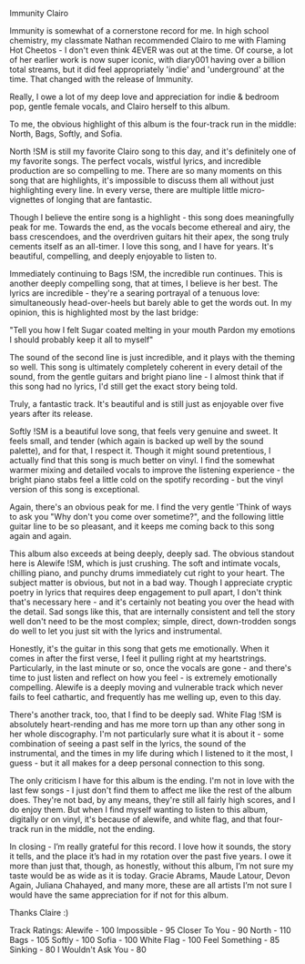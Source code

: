 Immunity
Clairo

Immunity is somewhat of a cornerstone record for me. In high school chemistry, my classmate Nathan recommended Clairo to me with Flaming Hot Cheetos - I don't even think 4EVER was out at the time. Of course, a lot of her earlier work is now super iconic, with diary001 having over a billion total streams, but it did feel appropriately 'indie' and 'underground' at the time. That changed with the release of Immunity.

Really, I owe a lot of my deep love and appreciation for indie & bedroom pop, gentle female vocals, and Clairo herself to this album.

To me, the obvious highlight of this album is the four-track run in the middle: North, Bags, Softly, and Sofia.

North !SM is still my favorite Clairo song to this day, and it's definitely one of my favorite songs. The perfect vocals, wistful lyrics, and incredible production are so compelling to me. There are so many moments on this song that are highlights, it's impossible to discuss them all without just highlighting every line. In every verse, there are multiple little micro-vignettes of longing that are fantastic. 

Though I believe the entire song is a highlight - this song does meaningfully peak for me. Towards the end, as the vocals become ethereal and airy, the bass crescendoes, and the overdriven guitars hit their apex, the song truly cements itself as an all-timer. I love this song, and I have for years. It's beautiful, compelling, and deeply enjoyable to listen to.

Immediately continuing to Bags !SM, the incredible run continues. This is another deeply compelling song, that at times, I believe is her best. The lyrics are incredible - they're a searing portrayal of a tenuous love: simultaneously head-over-heels but barely able to get the words out. In my opinion, this is highlighted most by the last bridge:

"Tell you how I felt
Sugar coated melting in your mouth
Pardon my emotions
I should probably keep it all to myself"

The sound of the second line is just incredible, and it plays with the theming so well. This song is ultimately completely coherent in every detail of the sound, from the gentle guitars and bright piano line - I almost think that if this song had no lyrics, I'd still get the exact story being told.

Truly, a fantastic track. It's beautiful and is still just as enjoyable over five years after its release. 

Softly !SM is a beautiful love song, that feels very genuine and sweet. It feels small, and tender (which again is backed up well by the sound palette), and for that, I respect it. Though it might sound pretentious, I actually find that this song is much better on vinyl. I find the somewhat warmer mixing and detailed vocals to improve the listening experience - the bright piano stabs feel a little cold on the spotify recording - but the vinyl version of this song is exceptional. 

Again, there's an obvious peak for me. I find the very gentle 'Think of ways to ask you "Why don't you come over sometime?", and the following little guitar line to be so pleasant, and it keeps me coming back to this song again and again. 

This album also exceeds at being deeply, deeply sad. The obvious standout here is Alewife !SM, which is just crushing. The soft and intimate vocals, chilling piano, and punchy drums immediately cut right to your heart. The subject matter is obvious, but not in a bad way. Though I appreciate cryptic poetry in lyrics that requires deep engagement to pull apart, I don't think that's necessary here - and it's certainly not beating you over the head with the detail. Sad songs like this, that are internally consistent and tell the story well don't need to be the most complex; simple, direct, down-trodden songs do well to let you just sit with the lyrics and instrumental.

Honestly, it's the guitar in this song that gets me emotionally. When it comes in after the first verse, I feel it pulling right at my heartstrings. Particularly, in the last minute or so, once the vocals are gone - and there's time to just listen and reflect on how you feel - is extremely emotionally compelling. Alewife is a deeply moving and vulnerable track which never fails to feel cathartic, and frequently has me welling up, even to this day.

There's another track, too, that I find to be deeply sad. White Flag !SM is absolutely heart-rending and has me more torn up than any other song in her whole discography. I'm not particularly sure what it is about it - some combination of seeing a past self in the lyrics, the sound of the instrumental, and the times in my life during which I listened to it the most, I guess - but it all makes for a deep personal connection to this song. 

The only criticism I have for this album is the ending. I'm not in love with the last few songs - I just don't find them to affect me like the rest of the album does. They're not bad, by any means, they're still all fairly high scores, and I do enjoy them. But when I find myself wanting to listen to this album, digitally or on vinyl, it's because of alewife, and white flag, and that four-track run in the middle, not the ending.

In closing - I’m really grateful for this record. I love how it sounds, the story it tells, and the place it’s had in my rotation over the past five years. I owe it more than just that, though, as honestly, without this album, I’m not sure my taste would be as wide as it is today. Gracie Abrams, Maude Latour, Devon Again, Juliana Chahayed, and many more, these are all artists I’m not sure I would have the same appreciation for if not for this album. 

Thanks Claire :)

Track Ratings:
Alewife - 100
Impossible - 95
Closer To You - 90
North - 110
Bags - 105
Softly - 100 
Sofia - 100
White Flag - 100
Feel Something - 85
Sinking - 80
I Wouldn't Ask You - 80
